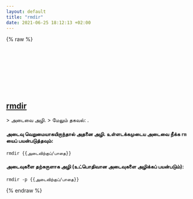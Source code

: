 ```yaml
---
layout: default
title: "rmdir"
date: 2021-06-25 18:12:13 +02:00
---
```

{% raw %}
<h2 id="rmdir">
  <a href="/ta/common/rmdir.html">rmdir</a> <a href="#rmdir"><svg class="icon">
    <use href="/assets/images/unicode_sprite.svg#link" />
  </svg></a>
</h2>
> அடைவை அழி.
> மேலும் தகவல்: <https://www.gnu.org/software/coreutils/rmdir>.

#### அடைவு வெறுமையாகயிருந்தால் அதனை அழி. உள்ளடக்கமுடைய அடைவை நீக்க `rm` யைப் பயன்படுத்தவும்:
```shell
rmdir {{அடைவிற்குப்/பாதை}}
```
#### அடைவுகளை தற்சுருளாக அழி (உட்பொதிவான அடைவுகளை அழிக்கப் பயன்படும்):
```shell
rmdir -p {{அடைவிற்குப்/பாதை}}
```
{% endraw %}
